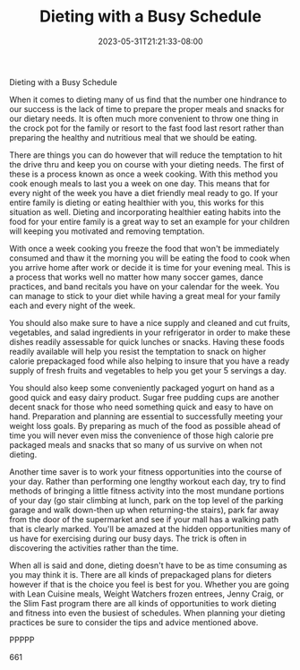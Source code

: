 ﻿---
title: "Dieting with a Busy Schedule"
date: 2023-05-31T21:21:33-08:00
description: "TXT Tips for Web Success"
featured_image: "/images/TXT.jpg"
tags: ["TXT"]
---

Dieting with a Busy Schedule

When it comes to dieting many of us find that the number one hindrance to our success is the lack of time to prepare the proper meals and snacks for our dietary needs. It is often much more convenient to throw one thing in the crock pot for the family or resort to the fast food last resort rather than preparing the healthy and nutritious meal that we should be eating.

There are things you can do however that will reduce the temptation to hit the drive thru and keep you on course with your dieting needs. The first of these is a process known as once a week cooking. With this method you cook enough meals to last you a week on one day. This means that for every night of the week you have a diet friendly meal ready to go. If your entire family is dieting or eating healthier with you, this works for this situation as well. Dieting and incorporating healthier eating habits into the food for your entire family is a great way to set an example for your children will keeping you motivated and removing temptation. 

With once a week cooking you freeze the food that won't be immediately consumed and thaw it the morning you will be eating the food to cook when you arrive home after work or decide it is time for your evening meal. This is a process that works well no matter how many soccer games, dance practices, and band recitals you have on your calendar for the week. You can manage to stick to your diet while having a great meal for your family each and every night of the week. 

You should also make sure to have a nice supply and cleaned and cut fruits, vegetables, and salad ingredients in your refrigerator in order to make these dishes readily assessable for quick lunches or snacks. Having these foods readily available will help you resist the temptation to snack on higher calorie prepackaged food while also helping to insure that you have a ready supply of fresh fruits and vegetables to help you get your 5 servings a day. 

You should also keep some conveniently packaged yogurt on hand as a good quick and easy dairy product. Sugar free pudding cups are another decent snack for those who need something quick and easy to have on hand. Preparation and planning are essential to successfully meeting your weight loss goals. By preparing as much of the food as possible ahead of time you will never even miss the convenience of those high calorie pre packaged meals and snacks that so many of us survive on when not dieting. 

Another time saver is to work your fitness opportunities into the course of your day. Rather than performing one lengthy workout each day, try to find methods of bringing a little fitness activity into the most mundane portions of your day (go stair climbing at lunch, park on the top level of the parking garage and walk down-then up when returning-the stairs), park far away from the door of the supermarket and see if your mall has a walking path that is clearly marked. You'll be amazed at the hidden opportunities many of us have for exercising during our busy days. The trick is often in discovering the activities rather than the time. 

When all is said and done, dieting doesn't have to be as time consuming as you may think it is. There are all kinds of prepackaged plans for dieters however if that is the choice you feel is best for you. Whether you are going with Lean Cuisine meals, Weight Watchers frozen entrees, Jenny Craig, or the Slim Fast program there are all kinds of opportunities to work dieting and fitness into even the busiest of schedules. When planning your dieting practices be sure to consider the tips and advice mentioned above.

PPPPP

661

